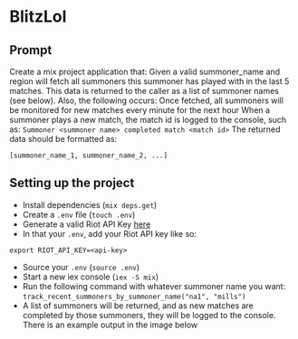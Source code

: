 # BlitzLol

## Prompt
Create a mix project application that:
Given a valid summoner_name and region will fetch all summoners this summoner has
played with in the last 5 matches. This data is returned to the caller as a list of
summoner names (see below). Also, the following occurs:
Once fetched, all summoners will be monitored for new matches every minute
for the next hour
When a summoner plays a new match, the match id is logged to the console,
such as:
`Summoner <summoner name> completed match <match id>`
The returned data should be formatted as:

`[summoner_name_1, summoner_name_2, ...]`

## Setting up the project
  * Install dependencies (`mix deps.get`)
  * Create a `.env` file (`touch .env`)
  * Generate a valid Riot API Key [here](`https://developer.riotgames.com/`)
  * In that your `.env`, add your Riot API key like so:
  ```
  export RIOT_API_KEY=<api-key>
  ```
  * Source your `.env` (`source .env`)
  * Start a new iex console (`iex -S mix`)
  * Run the following command with whatever summoner name you want:
  `track_recent_summoners_by_summoner_name("na1", "mills")`
  * A list of summoners will be returned, and as new matches are completed by those summoners, they will be logged to the console. There is an example output in the image below
